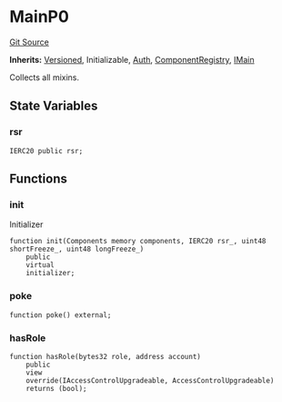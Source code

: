 # MainP0
[Git Source](https://github.com/larrythecucumber321/protocol/blob/77d337b8595ba96d069ded321419b36a61984170/contracts/p0/Main.sol)

**Inherits:**
[Versioned](/tools/docgen/src/contracts/mixins/Versioned.sol/abstract.Versioned.md), Initializable, [Auth](/tools/docgen/src/contracts/mixins/Auth.sol/abstract.Auth.md), [ComponentRegistry](/tools/docgen/src/contracts/mixins/ComponentRegistry.sol/abstract.ComponentRegistry.md), [IMain](/tools/docgen/src/contracts/interfaces/IMain.sol/interface.IMain.md)

Collects all mixins.


## State Variables
### rsr

```solidity
IERC20 public rsr;
```


## Functions
### init

Initializer


```solidity
function init(Components memory components, IERC20 rsr_, uint48 shortFreeze_, uint48 longFreeze_)
    public
    virtual
    initializer;
```

### poke


```solidity
function poke() external;
```

### hasRole


```solidity
function hasRole(bytes32 role, address account)
    public
    view
    override(IAccessControlUpgradeable, AccessControlUpgradeable)
    returns (bool);
```

